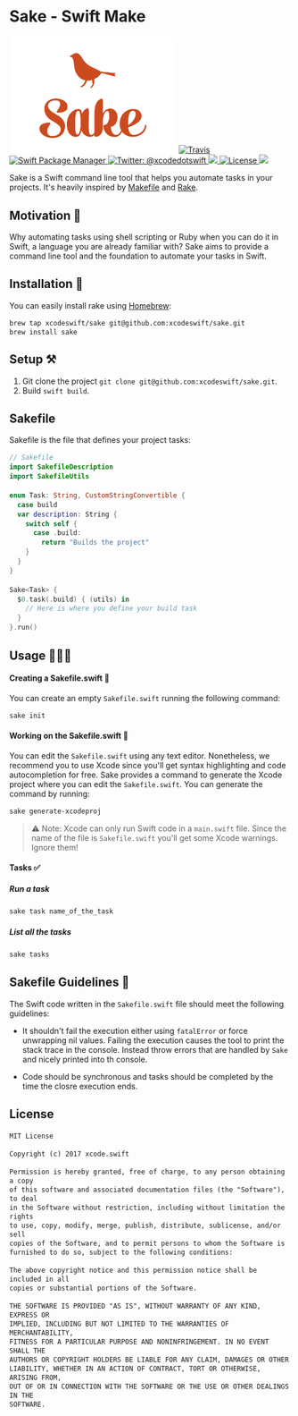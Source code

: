 # Sake - Swift Make

<img width="300" src="Assets/Logo.png"/>

<a href="https://travis-ci.org/xcodeswift/sake">
<img src="https://travis-ci.org/xcodeswift/sake.svg?branch=master" alt="Travis"/>
</a>
<a href="https://swift.org/package-manager">
<img src="https://img.shields.io/badge/spm-compatible-brightgreen.svg?style=flat" alt="Swift Package Manager"/>
</a>
<a href="https://twitter.com/xcodedotswift">
  <img src="https://img.shields.io/badge/contact-@xcodedotswift-blue.svg?style=flat" alt="Twitter: @xcodedotswift" />
</a>
<a href="https://github.com/xcodeswift/sake/releases">
  <img src="https://img.shields.io/github/release/xcodeswift/sake.svg"/>
</a>
<a href="https://opensource.org/licenses/MIT">
  <img src="https://img.shields.io/badge/License-MIT-yellow.svg" alt="License" />
</a>
<a href="http://xcodeswift.herokuapp.com/">
  <img src="https://xcodeswift.herokuapp.com/badge.svg">
</a>

Sake is a Swift command line tool that helps you automate tasks in your projects. It's heavily inspired by [Makefile](https://en.wikipedia.org/wiki/Makefile) and [Rake](https://github.com/ruby/rake).

## Motivation 💅

Why automating tasks using shell scripting or Ruby when you can do it in Swift, a language you are already familiar with?
Sake aims to provide a command line tool and the foundation to automate your tasks in Swift.

## Installation 🥑

You can easily install rake using [Homebrew](https://brew.sh/):

```
brew tap xcodeswift/sake git@github.com:xcodeswift/sake.git
brew install sake
```

## Setup ⚒

1. Git clone the project `git clone git@github.com:xcodeswift/sake.git`.
2. Build `swift build`.

## Sakefile

Sakefile is the file that defines your project tasks:

```swift
// Sakefile
import SakefileDescription
import SakefileUtils

enum Task: String, CustomStringConvertible {
  case build
  var description: String {
    switch self {
      case .build:
        return "Builds the project"
    }
  }
}

Sake<Task> {
  $0.task(.build) { (utils) in
    // Here is where you define your build task
  }
}.run()
```

## Usage 👩🏻‍💻

#### Creating a Sakefile.swift 📝
You can create an empty `Sakefile.swift` running the following command:

```bash
sake init
```

#### Working on the Sakefile.swift 💼
You can edit the `Sakefile.swift` using any text editor. Nonetheless, we recommend you to use Xcode since you'll get syntax highlighting and code autocompletion for free. Sake provides a command to generate the Xcode project where you can edit the `Sakefile.swift`. You can generate the command by running:

```bash
sake generate-xcodeproj
```

> :warning: Note: Xcode can only run Swift code in a `main.swift` file. Since the name of the file is `Sakefile.swift` you'll get some Xcode warnings. Ignore them!

#### Tasks ✅

##### Run a task

```bash
sake task name_of_the_task
```

##### List all the tasks

```bash
sake tasks
```

## Sakefile Guidelines 🎨

The Swift code written in the `Sakefile.swift` file should meet the following guidelines:

- It shouldn't fail the execution either using `fatalError` or force unwrapping nil values. Failing the execution causes the tool to print the stack trace in the console. Instead throw errors that are handled by `Sake` and nicely printed into th console.

- Code should be synchronous and tasks should be completed by the time the closre execution ends.


## License

```
MIT License

Copyright (c) 2017 xcode.swift

Permission is hereby granted, free of charge, to any person obtaining a copy
of this software and associated documentation files (the "Software"), to deal
in the Software without restriction, including without limitation the rights
to use, copy, modify, merge, publish, distribute, sublicense, and/or sell
copies of the Software, and to permit persons to whom the Software is
furnished to do so, subject to the following conditions:

The above copyright notice and this permission notice shall be included in all
copies or substantial portions of the Software.

THE SOFTWARE IS PROVIDED "AS IS", WITHOUT WARRANTY OF ANY KIND, EXPRESS OR
IMPLIED, INCLUDING BUT NOT LIMITED TO THE WARRANTIES OF MERCHANTABILITY,
FITNESS FOR A PARTICULAR PURPOSE AND NONINFRINGEMENT. IN NO EVENT SHALL THE
AUTHORS OR COPYRIGHT HOLDERS BE LIABLE FOR ANY CLAIM, DAMAGES OR OTHER
LIABILITY, WHETHER IN AN ACTION OF CONTRACT, TORT OR OTHERWISE, ARISING FROM,
OUT OF OR IN CONNECTION WITH THE SOFTWARE OR THE USE OR OTHER DEALINGS IN THE
SOFTWARE.
```

